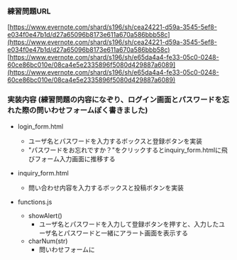 ### 練習問題URL
[https://www.evernote.com/shard/s196/sh/cea24221-d59a-3545-5ef8-e034f0e47b1d/d27a65096b8173e611a670a586bbb58c](https://www.evernote.com/shard/s196/sh/cea24221-d59a-3545-5ef8-e034f0e47b1d/d27a65096b8173e611a670a586bbb58c)
[https://www.evernote.com/shard/s196/sh/e65da4a4-fe33-05c0-0248-60ce86bc010e/08ca4e5e2335896f5080d429887a6089](https://www.evernote.com/shard/s196/sh/e65da4a4-fe33-05c0-0248-60ce86bc010e/08ca4e5e2335896f5080d429887a6089)

### 実装内容 (練習問題の内容になぞり、ログイン画面とパスワードを忘れた際の問いわせフォームぽく書きました)

- login_form.html
  - ユーザ名とパスワードを入力するボックスと登録ボタンを実装
  - "パスワードをお忘れですか？"をクリックするとinquiry_form.htmlに飛びフォーム入力画面に推移する

- inquiry_form.html
  - 問い合わせ内容を入力するボックスと投稿ボタンを実装
  
- functions.js
  - showAlert()
    - ユーザ名とパスワードを入力して登録ボタンを押すと、入力したユーザ名とパスワードと一緒にアラート画面を表示する
  - charNum(str)
    - 問いわせフォームに 
